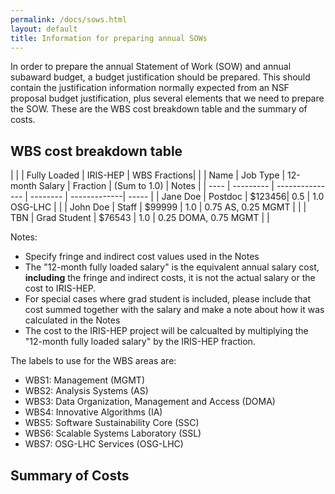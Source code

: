 ```yaml
---
permalink: /docs/sows.html
layout: default
title: Information for preparing annual SOWs
---
```


  In order to prepare the annual Statement of Work (SOW) and annual subaward
budget, a budget justification should be prepared. This should contain the 
justification information normally expected from an NSF proposal budget
justification, plus several elements that we need to prepare the SOW. These
are the WBS cost breakdown table and the summary of costs.

## WBS cost breakdown table

|      |           |  Fully Loaded   | IRIS-HEP | WBS Fractions|       |
| Name | Job Type  | 12-month Salary | Fraction | (Sum to 1.0) | Notes |
| ---- | --------- | --------------- | -------- | -------------| ----- |
| Jane Doe | Postdoc | $123456| 0.5 | 1.0 OSG-LHC | |
| John Doe | Staff | $99999 | 1.0 | 0.75 AS, 0.25 MGMT | |
| TBN      | Grad Student | $76543 | 1.0  |    0.25 DOMA, 0.75 MGMT | |

Notes:
  * Specify fringe and indirect cost values used in the Notes
  * The "12-month fully loaded salary" is the equivalent annual salary cost, **including** the fringe and indirect costs, it is not the actual salary or the cost to IRIS-HEP. 
  * For special cases where grad student is included, please include that cost summed together with the salary and make a note about how it was calculated in the Notes
  * The cost to the IRIS-HEP project will be calcualted by multiplying the "12-month fully loaded salary" by the IRIS-HEP fraction.

The labels to use for the WBS areas are:

  * WBS1: Management (MGMT)
  * WBS2: Analysis Systems (AS)
  * WBS3: Data Organization, Management and Access (DOMA)
  * WBS4: Innovative Algorithms (IA)
  * WBS5: Software Sustainability Core (SSC)
  * WBS6: Scalable Systems Laboratory (SSL)
  * WBS7: OSG-LHC Services (OSG-LHC)

## Summary of Costs

